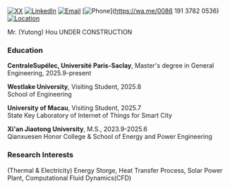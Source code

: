 [![XX](https://img.shields.io/badge/XX-github-blue?logo=github)](https://github.com/YutongHouGitHub/YutongHouGitHub)
[![LinkedIn](https://img.shields.io/badge/LinkedIn-red?logo=linkedin)](https://www.linkedin.com/in/yutonghou2005)
[![Email](https://img.shields.io/badge/Email-green?logo=gmail)](mailto:yutonghou@stu.xjtu.edu.cn)
[![Phone](https://img.shields.io/badge/Phone-gray?logo=whatsapp)](https://wa.me/0086 191 3782 0536)
[![Location](https://img.shields.io/badge/Location-FF6F61?logo=maps&logoColor=white)](https://maps.app.goo.gl/v1MaFk22iVrq6fYj7)


Mr. (Yutong) Hou
UNDER CONSTRUCTION
### Education  
**CentraleSupélec, Université Paris-Saclay**, Master's degree in General Engineering, 2025.9-present <br>  

**Westlake University**, Visiting Student, 2025.8 <br> 
School of Engineering

**University of Macau**, Visiting Student, 2025.7 <br> 
State Key Laboratory of Internet of Things for Smart City

**Xi'an Jiaotong University**, M.S., 2023.9-2025.6  
Qianxuesen Honor College & School of Energy and Power Engineering

### Research Interests  
(Thermal & Electricity) Energy Storge, Heat Transfer Process, Solar Power Plant, Computational Fluid Dynamics(CFD) 